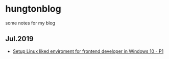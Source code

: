 # hungtonblog
some notes for my blog

## Jul.2019
- [Setup Linux liked enviroment for frontend developer in Windows 10 - P1](setup-linux-dev-on-windows10\p1-install-wsl.md)
